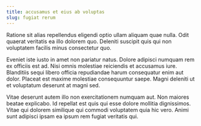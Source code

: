 ```yaml
---
title: accusamus et eius ab voluptas
slug: fugiat rerum
---
```


Ratione sit alias repellendus eligendi optio ullam aliquam quae nulla. Odit quaerat veritatis ea illo dolorem quo. Deleniti suscipit quis qui non voluptatem facilis minus consectetur quo.

Eveniet iste iusto in amet non pariatur natus. Dolore adipisci numquam rem ex officiis est ad. Nisi omnis molestiae reiciendis et accusamus iure. Blanditiis sequi libero officia repudiandae harum consequatur enim aut dolor. Placeat est maxime molestiae consequuntur saepe. Magni deleniti ut et voluptatum deserunt at magni sed.

Vitae deserunt autem illo non exercitationem numquam aut. Non maiores beatae explicabo. Id repellat est quis qui esse dolore mollitia dignissimos. Vitae qui dolorem similique qui commodi voluptatem quia hic vero. Animi sunt adipisci ipsam ea ipsum rem fugiat veritatis qui.
